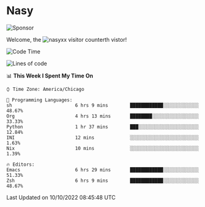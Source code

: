 # Nasy

<!--
<p align="center">
<img height="200" src="https://github-readme-stats.vercel.app/api?username=nasyxx&count_private=true&show_icons=true&theme=dracula&include_all_commits=true"/>
<img height="200" src="https://github-readme-stats.vercel.app/api/top-langs/?username=nasyxx&theme=dracula&hide=html,jupyter+notebook&count_private=true&show_icons=true"/>
</p>

  
----------------
-->

![Sponsor](https://img.shields.io/static/v1.svg?label=Sponsor&message=%E2%9D%A4&logo=GitHub&style=flat&color=pink)
 
Welcome, the ![nasyxx visitor counter](https://count.getloli.com/get/@nasyxx?theme=rule34)th vistor!
 
<!--START_SECTION:waka-->
![Code Time](http://img.shields.io/badge/Code%20Time-2%2C703%20hrs%2010%20mins-blue)

![Lines of code](https://img.shields.io/badge/From%20Hello%20World%20I%27ve%20Written-5%20Million%20lines%20of%20code-blue)

📊 **This Week I Spent My Time On** 

```text
⌚︎ Time Zone: America/Chicago

💬 Programming Languages: 
sh                       6 hrs 9 mins        ████████████░░░░░░░░░░░░░   48.67% 
Org                      4 hrs 13 mins       ████████░░░░░░░░░░░░░░░░░   33.33% 
Python                   1 hr 37 mins        ███░░░░░░░░░░░░░░░░░░░░░░   12.84% 
INI                      12 mins             ░░░░░░░░░░░░░░░░░░░░░░░░░   1.63% 
Nix                      10 mins             ░░░░░░░░░░░░░░░░░░░░░░░░░   1.39%

🔥 Editors: 
Emacs                    6 hrs 29 mins       ████████████░░░░░░░░░░░░░   51.33% 
Zsh                      6 hrs 9 mins        ████████████░░░░░░░░░░░░░   48.67%

```


 Last Updated on 10/10/2022 08:45:48 UTC
<!--END_SECTION:waka-->

<!-- ![visitors](https://visitor-badge.laobi.icu/badge?page_id=nasyxx.nasyxx) -->
